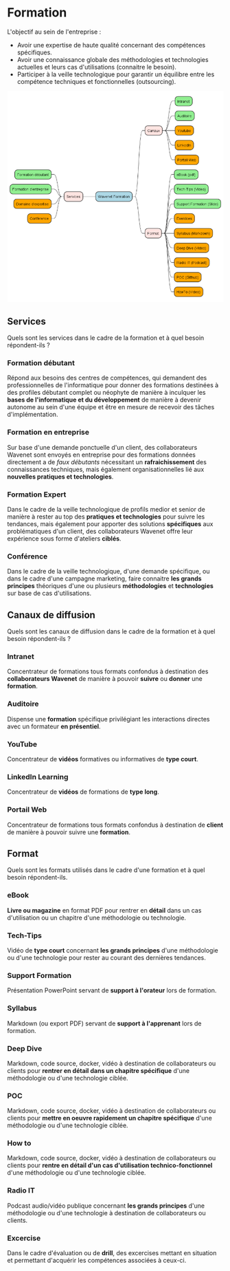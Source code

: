 # Formation

L'objectif au sein de l'entreprise :
 - Avoir une expertise de haute qualité concernant des compétences spécifiques.
 - Avoir une connaissance globale des méthodologies et technologies actuelles et leurs cas d'utilisations (connaitre le besoin).
 - Participer à la veille technologique pour garantir un équilibre entre les compétence techniques et fonctionnelles (outsourcing).

![](./out/diagram/formation/formation.png)

## Services

Quels sont les services dans le cadre de la formation et à quel besoin répondent-ils ?

### Formation débutant

Répond aux besoins des centres de compétences, qui demandent des professionnelles de l'informatique pour donner des formations destinées à des profiles débutant complet ou néophyte de manière à inculquer les **bases de l'informatique et du développement** de manière à devenir autonome au sein d'une équipe et être en mesure de recevoir des tâches d'implémentation.

### Formation en entreprise

Sur base d'une demande ponctuelle d'un client, des collaborateurs Wavenet sont envoyés en entreprise pour des formations données directement a de _faux débutants_ nécessitant un **rafraichissement** des connaissances techniques, mais également organisationnelles lié aux **nouvelles pratiques et technologies**.

### Formation Expert

Dans le cadre de la veille technologique de profils medior et senior de manière à rester au top des **pratiques et technologies** pour suivre les tendances, mais également pour apporter des solutions **spécifiques** aux problématiques d'un client, des collaborateurs Wavenet offre leur expérience sous forme d'ateliers **ciblés**.

### Conférence

Dans le cadre de la veille technologique, d'une demande spécifique, ou dans le cadre d'une campagne marketing, faire connaitre **les grands principes** théoriques d'une ou plusieurs **méthodologies** et **technologies** sur base de cas d'utilisations.

## Canaux de diffusion

Quels sont les canaux de diffusion dans le cadre de la formation et à quel besoin répondent-ils ?

### Intranet

Concentrateur de formations tous formats confondus à destination des **collaborateurs Wavenet** de manière à pouvoir **suivre** ou **donner** une **formation**.

### Auditoire

Dispense une **formation** spécifique privilégiant les interactions directes avec un formateur **en présentiel**.

### YouTube

Concentrateur de **vidéos** formatives ou informatives de **type court**.

### LinkedIn Learning

Concentrateur de **vidéos** de formations de **type long**.

### Portail Web

Concentrateur de formations tous formats confondus à destination de **client** de manière à pouvoir suivre une **formation**.

## Format

Quels sont les formats utilisés dans le cadre d'une formation et à quel besoin répondent-ils.

### eBook

**Livre ou magazine** en format PDF pour rentrer en **détail** dans un cas d'utilisation ou un chapitre d'une méthodologie ou technologie.

### Tech-Tips

Vidéo de **type court** concernant **les grands principes** d'une méthodologie ou d'une technologie pour rester au courant des dernières tendances.

### Support Formation

Présentation PowerPoint servant de **support à l'orateur** lors de formation.

### Syllabus

Markdown (ou export PDF) servant de **support à l'apprenant** lors de formation.

### Deep Dive

Markdown, code source, docker, vidéo à destination de collaborateurs ou clients pour **rentrer en détail dans un chapitre spécifique** d'une méthodologie ou d'une technologie ciblée.

### POC

Markdown, code source, docker, vidéo à destination de collaborateurs ou clients pour **mettre en oeuvre rapidement un chapitre spécifique** d'une méthodologie ou d'une technologie ciblée.

### How to

Markdown, code source, docker, vidéo à destination de collaborateurs ou clients pour **rentre en détail d'un cas d'utilisation technico-fonctionnel** d'une méthodologie ou d'une technologie ciblée.

### Radio IT

Podcast audio/vidéo publique concernant **les grands principes** d'une méthodologie ou d'une technologie à destination de collaborateurs ou clients.

### Excercise

Dans le cadre d'évaluation ou de **drill**, des excercises mettant en situation et permettant d'acquérir les compétences associées à ceux-ci.

